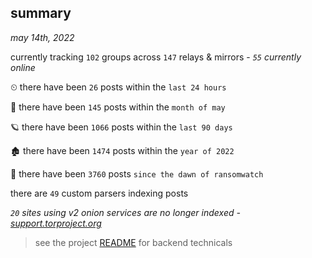 
## summary
_may 14th, 2022_

currently tracking `102` groups across `147` relays & mirrors - _`55` currently online_

⏲ there have been `26` posts within the `last 24 hours`

🦈 there have been `145` posts within the `month of may`

🪐 there have been `1066` posts within the `last 90 days`

🏚 there have been `1474` posts within the `year of 2022`

🦕 there have been `3760` posts `since the dawn of ransomwatch`

there are `49` custom parsers indexing posts

_`20` sites using v2 onion services are no longer indexed - [support.torproject.org](https://support.torproject.org/onionservices/v2-deprecation/)_

> see the project [README](https://github.com/thetanz/ransomwatch#ransomwatch--) for backend technicals
